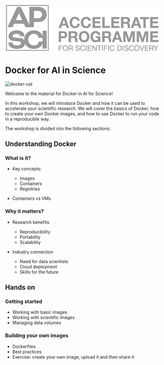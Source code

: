 <a href="https://acceleratescience.github.io/">
    <img src="./imgs/full_acc.png" alt="Logo" width=500>
</a>

# Docker for AI in Science

<a>
    <img src="./imgs/docker.png" alt="docker-cat">
</a>

Welcome to the material for Docker in AI for Science!

In this workshop, we will introduce Docker and how it can be used to accelerate your scientific research. We will cover the basics of Docker, how to create your own Docker images, and how to use Docker to run your code in a reproducible way.

The workshop is divided into the following sections:

## Understanding Docker

### What is it?
- Key concepts:
    - Images
    - Containers
    - Registries

- Containers vs VMs

### Why it matters?
- Research benefits
    - Reproducibility
    - Portability
    - Scalability

- Industry connection
    - Need for data scientists
    - Cloud deployment
    - Skills for the future

## Hands on

### Getting started
- Working with basic images
- Working with scientific images
- Managing data volumes

### Building your own images
- Dockerfiles
- Best practices
- Exercise: create your own image, upload it and then share it
